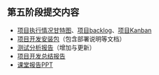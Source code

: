 ## 第五阶段提交内容
- [项目执行情况甘特图](甘特图.png)、[项目backlog](backlog.png)、[项目Kanban](kanban.png)
- [项目开发安装包](Timemanager.apk)（包含部署说明等文档）
- [测试分析报告](测试分析报告.pdf)（增加与更新）
- [项目开发总结报告](项目开发总结报告.pdf)
- [课堂报告PPT](课堂报告PPT.pdf)